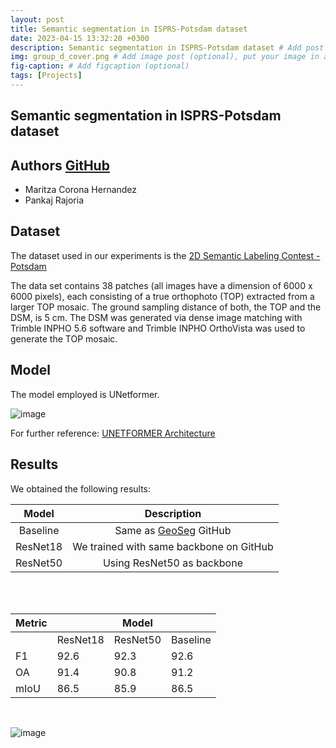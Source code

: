 ```yaml
---
layout: post
title: Semantic segmentation in ISPRS-Potsdam dataset
date: 2023-04-15 13:32:20 +0300
description: Semantic segmentation in ISPRS-Potsdam dataset # Add post description (optional)
img: group_d_cover.png # Add image post (optional), put your image in assets/img/
fig-caption: # Add figcaption (optional)
tags: [Projects]
---
```



## Semantic segmentation in ISPRS-Potsdam dataset

## Authors [GitHub](https://github.com/Deep-Learning-IGP-TUBS-SoSe2023/Group_D/tree/master/Final_Project)

- Maritza Corona Hernandez
- Pankaj Rajoria

## Dataset

The dataset used in our experiments is the [2D Semantic Labeling Contest - Potsdam](https://www.isprs.org/education/benchmarks/UrbanSemLab/2d-sem-label-potsdam.aspx)

The data set contains 38 patches (all images have a dimension of 6000 x 6000 pixels), each consisting of a true orthophoto (TOP) extracted from a larger TOP mosaic. The ground sampling distance of both, the TOP and the DSM, is 5 cm. The DSM was generated via dense image matching with Trimble INPHO 5.6 software and Trimble INPHO OrthoVista was used to generate the TOP mosaic.

## Model
The model employed is UNetformer.
 
![image]({{site.baseurl}}/assets/img/group_d_model.png)

For further reference: [UNETFORMER Architecture](https://arxiv.org/ftp/arxiv/papers/2109/2109.08937.pdf)

## Results

We obtained the following results:

| Model    |              Description             |
|:--------:|:--------------------------------------:|
| Baseline | Same as [GeoSeg](https://github.com/WangLibo1995/GeoSeg) GitHub                   |
| ResNet18 | We trained with same backbone on GitHub |
| ResNet50 | Using ResNet50 as backbone              |

<br/>
<br/>

| Metric |          | Model    |          |
|--------|----------|----------|----------|
|        | ResNet18 | ResNet50 | Baseline |
| F1     | 92.6     | 92.3     | 92.6     |
| OA     | 91.4     | 90.8     | 91.2     |
| mIoU   | 86.5     | 85.9     | 86.5     |

<br/>

![image]({{site.baseurl}}/assets/img/group_d_results.png)

